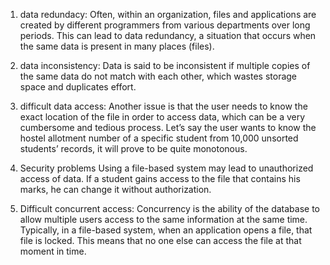 1. data redundacy:
   Often, within an organization, files and applications are created by different programmers from various departments over long periods. This can lead to data redundancy, a situation that occurs when the same data is present in many places (files).

2. data inconsistency:
   Data is said to be inconsistent if multiple copies of the same data do not match with each other, which wastes storage space and duplicates effort.

3. difficult data access:
   Another issue is that the user needs to know the exact location of the file in order to access data, which can be a very cumbersome and tedious process. Let’s say the user wants to know the hostel allotment number of a specific student from 10,000 unsorted students’ records, it will prove to be quite monotonous.

4. Security problems
   Using a file-based system may lead to unauthorized access of data. If a student gains access to the file that contains his marks, he can change it without authorization.

5. Difficult concurrent access:
   Concurrency is the ability of the database to allow multiple users access to the same information at the same time. Typically, in a file-based system, when an application opens a file, that file is locked. This means that no one else can access the file at that moment in time.
